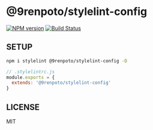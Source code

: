# @9renpoto/stylelint-config

[![NPM version](https://badge.fury.io/js/%409renpoto%2Fstylelint-config.svg)](https://badge.fury.io/js/%409renpoto%2Fstylelint-config)
[![Build Status](https://travis-ci.org/9renpoto/frontend.svg?branch=master)](https://travis-ci.org/9renpoto/frontend)

## SETUP

```sh
npm i stylelint @9renpoto/stylelint-config -D
```

```js
// .stylelintrc.js
module.exports = {
  extends: '@9renpoto/stylelint-config'
}
```

## LICENSE

MIT
